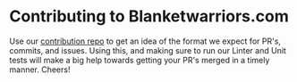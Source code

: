 Contributing to Blanketwarriors.com
===================================
Use our [contribution repo](https://github.com/Blanket-Warriors/Style-Guide/tree/master/Contribution) to get an idea of the format we expect for PR's, commits, and issues. Using this, and making sure to run our Linter and Unit tests will make a big help towards getting your PR's merged in a timely manner. Cheers!
